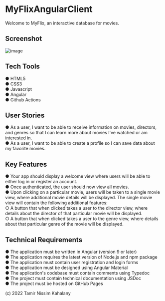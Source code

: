 # MyFlixAngularClient

Welcome to MyFlix, an interactive database for movies.



## Screenshot
![image](https://user-images.githubusercontent.com/104828119/188664481-c22eb550-a327-4ea9-bc86-026427550143.png)

## Tech Tools  
● HTML5  
● CSS3  
● Javascript  
● Angular  
● Github Actions  


## User Stories  
● As a user, I want to be able to receive information on movies, directors, and genres so that I
can learn more about movies I’ve watched or am interested in.  
● As a user, I want to be able to create a profile so I can save data about my favorite movies.  

## Key Features  
● Your app should display a welcome view where users will be able to either log in or register an
account.  
● Once authenticated, the user should now view all movies.  
● Upon clicking on a particular movie, users will be taken to a single movie view, where
additional movie details will be displayed. The single movie view will contain the following
additional features:  
○ A button that when clicked takes a user to the director view, where details about the
director of that particular movie will be displayed.  
○ A button that when clicked takes a user to the genre view, where details about that
particular genre of the movie will be displayed.  


## Technical Requirements  
● The application must be written in Angular (version 9 or later)  
● The application requires the latest version of Node.js and npm package   
● The application must contain user registration and login forms   
● The application must be designed using Angular Material  
● The application's codebase must contain comments using Typedoc   
● The project must contain technical documentation using JSDoc   
● The project must be hosted on GitHub Pages   



(c) 2022 Tamir Nissim Kahalany
